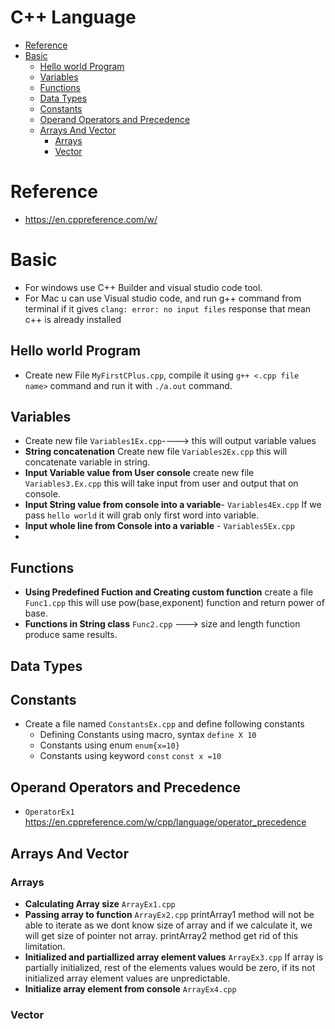 # C++ Language
- [Reference](#reference)
- [Basic](#Basic)
   - [Hello world Program](#Hello-world-program)
   - [Variables](#variables)
   - [Functions](#functions)
   - [Data Types](#data-types)
   - [Constants](#constants)
   - [Operand Operators and Precedence](#operand-operators-and-precedence)
   - [Arrays And Vector](#arrays-and-vector)
     - [Arrays](#arrays)
     - [Vector](#vector)
     
# Reference
- https://en.cppreference.com/w/
# Basic
- For windows use C++ Builder and visual studio code tool.
- For Mac u can use Visual studio code, and run g++ command from terminal if it gives ```clang: error: no input files``` response that mean c++ is already installed
## Hello world Program
- Create new File ```MyFirstCPlus.cpp```, compile it using ```g++ <.cpp file name>``` command and run it with ```./a.out``` command.
## Variables
- Create new file ```Variables1Ex.cpp```----> this will output variable values
- **String concatenation** Create new file ```Variables2Ex.cpp``` this will concatenate variable in string.
- **Input Variable value from User console** create new file ```Variables3.Ex.cpp``` this will take input from user and output that on console.
- **Input String value from console into a variable**- ```Variables4Ex.cpp``` If we pass ```hello world``` it will grab only first word into variable.
- **Input whole line from Console into a variable** - ```Variables5Ex.cpp```
- 

## Functions
- **Using Predefined Fuction and Creating custom function** create a file ```Func1.cpp``` this will use pow(base,exponent) function and return power of base.
- **Functions in String class** ```Func2.cpp``` ---> size and length function produce same results.

## Data Types
## Constants
- Create a file named ```ConstantsEx.cpp``` and define following constants
   - Defining Constants using macro, syntax ```define X 10```
   - Constants using enum ```enum{x=10}```
   - Constants using keyword ```const``` ```const x =10```

## Operand Operators and Precedence
- ```OperatorEx1``` https://en.cppreference.com/w/cpp/language/operator_precedence
## Arrays And Vector
  ### Arrays
   - **Calculating Array size** ```ArrayEx1.cpp```
   - **Passing array to function** ```ArrayEx2.cpp``` printArray1 method will not be able to iterate as we dont know size of array and if we calculate it, we will get size of pointer not array. printArray2 method get rid of this limitation.
   - **Initialized and partiallized array element values** ```ArrayEx3.cpp``` If array is partially initialized, rest of the elements values would be zero, if its not initialized array element values are unpredictable.
   - **Initialize array element from console** ```ArrayEx4.cpp```

### Vector 
